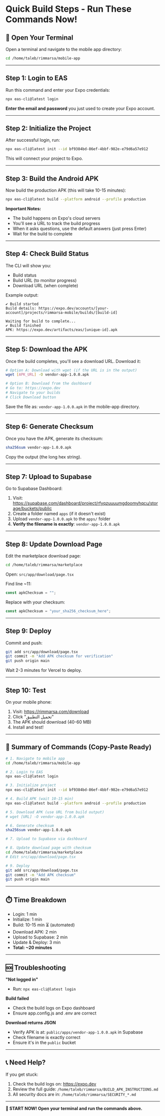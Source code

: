 # Quick Build Steps - Run These Commands Now!

## 📍 Open Your Terminal

Open a terminal and navigate to the mobile app directory:

```bash
cd /home/taleb/rimmarsa/mobile-app
```

---

## Step 1: Login to EAS

Run this command and enter your Expo credentials:

```bash
npx eas-cli@latest login
```

**Enter the email and password** you just used to create your Expo account.

---

## Step 2: Initialize the Project

After successful login, run:

```bash
npx eas-cli@latest init --id bf9384bd-86ef-4bbf-982e-e79d6a57e912
```

This will connect your project to Expo.

---

## Step 3: Build the Android APK

Now build the production APK (this will take 10-15 minutes):

```bash
npx eas-cli@latest build --platform android --profile production
```

**Important Notes:**
- The build happens on Expo's cloud servers
- You'll see a URL to track the build progress
- When it asks questions, use the default answers (just press Enter)
- Wait for the build to complete

---

## Step 4: Check Build Status

The CLI will show you:
- Build status
- Build URL (to monitor progress)
- Download URL (when complete)

Example output:
```
✔ Build started
Build details: https://expo.dev/accounts/[your-account]/projects/rimmarsa-mobile/builds/[build-id]

Waiting for build to complete...
✔ Build finished
APK: https://expo.dev/artifacts/eas/[unique-id].apk
```

---

## Step 5: Download the APK

Once the build completes, you'll see a download URL. Download it:

```bash
# Option A: Download with wget (if the URL is in the output)
wget [APK_URL] -O vendor-app-1.0.0.apk

# Option B: Download from the dashboard
# Go to: https://expo.dev
# Navigate to your builds
# Click Download button
```

Save the file as: `vendor-app-1.0.0.apk` in the mobile-app directory.

---

## Step 6: Generate Checksum

Once you have the APK, generate its checksum:

```bash
sha256sum vendor-app-1.0.0.apk
```

Copy the output (the long hex string).

---

## Step 7: Upload to Supabase

Go to Supabase Dashboard:
1. Visit: https://supabase.com/dashboard/project/rfyqzuuuumgdoomyhqcu/storage/buckets/public
2. Create a folder named `apps` (if it doesn't exist)
3. Upload `vendor-app-1.0.0.apk` to the `apps/` folder
4. **Verify the filename is exactly**: `vendor-app-1.0.0.apk`

---

## Step 8: Update Download Page

Edit the marketplace download page:

```bash
cd /home/taleb/rimmarsa/marketplace
```

Open: `src/app/download/page.tsx`

Find line ~11:
```typescript
const apkChecksum = "";
```

Replace with your checksum:
```typescript
const apkChecksum = "your_sha256_checksum_here";
```

---

## Step 9: Deploy

Commit and push:

```bash
git add src/app/download/page.tsx
git commit -m "Add APK checksum for verification"
git push origin main
```

Wait 2-3 minutes for Vercel to deploy.

---

## Step 10: Test

On your mobile phone:
1. Visit: https://rimmarsa.com/download
2. Click "تحميل التطبيق"
3. The APK should download (40-60 MB)
4. Install and test!

---

## 🎯 Summary of Commands (Copy-Paste Ready)

```bash
# 1. Navigate to mobile app
cd /home/taleb/rimmarsa/mobile-app

# 2. Login to EAS
npx eas-cli@latest login

# 3. Initialize project
npx eas-cli@latest init --id bf9384bd-86ef-4bbf-982e-e79d6a57e912

# 4. Build APK (wait 10-15 min)
npx eas-cli@latest build --platform android --profile production

# 5. Download APK (use URL from build output)
# wget [URL] -O vendor-app-1.0.0.apk

# 6. Generate checksum
sha256sum vendor-app-1.0.0.apk

# 7. Upload to Supabase via dashboard

# 8. Update download page with checksum
cd /home/taleb/rimmarsa/marketplace
# Edit src/app/download/page.tsx

# 9. Deploy
git add src/app/download/page.tsx
git commit -m "Add APK checksum"
git push origin main
```

---

## ⏱️ Time Breakdown

- Login: 1 min
- Initialize: 1 min
- Build: 10-15 min ⏳ (automated)
- Download APK: 2 min
- Upload to Supabase: 2 min
- Update & Deploy: 3 min
- **Total: ~20 minutes**

---

## 🆘 Troubleshooting

**"Not logged in"**
- Run: `npx eas-cli@latest login`

**Build failed**
- Check the build logs on Expo dashboard
- Ensure app.config.js and .env are correct

**Download returns JSON**
- Verify APK is at: `public/apps/vendor-app-1.0.0.apk` in Supabase
- Check filename is exactly correct
- Ensure it's in the `public` bucket

---

## 📞 Need Help?

If you get stuck:
1. Check the build logs on: https://expo.dev
2. Review the full guide: `/home/taleb/rimmarsa/BUILD_APK_INSTRUCTIONS.md`
3. All security docs are in: `/home/taleb/rimmarsa/SECURITY_*.md`

---

**🚀 START NOW! Open your terminal and run the commands above.**
